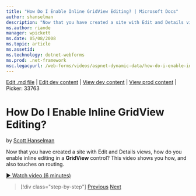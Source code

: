 ```yaml
---
title: "How Do I Enable Inline GridView Editing? | Microsoft Docs"
author: shanselman
description: "Now that you have created a site with Edit and Details views, how do you enable inline editing in a GridView control? This video shows you how, and also touc..."
ms.author: riande
manager: wpickett
ms.date: 05/08/2008
ms.topic: article
ms.assetid: 
ms.technology: dotnet-webforms
ms.prod: .net-framework
msc.legacyurl: /web-forms/videos/aspnet-dynamic-data/how-do-i-enable-inline-gridview-editing
---
```

[Edit .md file](C:\Projects\msc\dev\Msc.Www\Web.ASP\App_Data\github\web-forms\videos\aspnet-dynamic-data\how-do-i-enable-inline-gridview-editing.md) | [Edit dev content](http://www.aspdev.net/umbraco#/content/content/edit/26806) | [View dev content](http://docs.aspdev.net/tutorials/web-forms/videos/aspnet-dynamic-data/how-do-i-enable-inline-gridview-editing.html) | [View prod content](http://www.asp.net/web-forms/videos/aspnet-dynamic-data/how-do-i-enable-inline-gridview-editing) | Picker: 33763

How Do I Enable Inline GridView Editing?
====================
by [Scott Hanselman](https://github.com/shanselman)

Now that you have created a site with Edit and Details views, how do you enable inline editing in a **GridView** control? This video shows you how, and also touches on routing.

[&#9654; Watch video (6 minutes)](https://channel9.msdn.com/Blogs/ASP-NET-Site-Videos/how-do-i-enable-inline-gridview-editing)

>[!div class="step-by-step"] [Previous](your-first-scaffold-and-what-is-dynamic-data.md) [Next](how-do-i-change-how-my-fields-render.md)